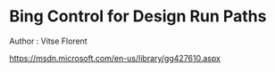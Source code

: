 ﻿# Bing Control for Design Run Paths

Author : Vitse Florent

https://msdn.microsoft.com/en-us/library/gg427610.aspx

